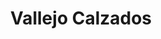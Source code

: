 ---
title: "Vallejo Calzados"
url: /san-juan/vallejo-calzados-avenida-libertador-general-san-martin/
shop: zapatos
---